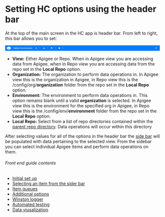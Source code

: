 # Setting HC options using the header bar
At the top of the main screen in the HC app is header bar. From left to right, this bar allows you to set:

<img src="images/header_bar.PNG" alt="Header bar"/>
           
- **View:** Either Apigee or Repo. When in Apigee view you are accessing data from Apigee, when in Repo view you are accessing data from the repo set in the **Local Repo** option.
- **Organization:** The organization to perform data operations in. In Apigee view this is the organization in Apigee, in Repo view this is the /config/org/**organization** folder from the repo set in the **Local Repo** option.
- **Environment:** The environment to perform data operations in. This option remains blank until a valid **organization** is selected. In Apigee view this is the environment for the specified org in Apigee, in Repo view this is the /config/env/**environment** folder from the repo set in the **Local Repo** option.
- **Local Repo:** Select from a list of repo directories contained within the [parent repo directory](./setup.md). Data operations will occur within this directory


After selecting values for all of the options in the header bar the [side bar](./item.md) will be populated with data pertaining to the selected view. From the sidebar you can select individual Apigee items and perform data operations on them.



###### Front end guide contents
- [Initial set up](./setup.md)
- [Selecting an item from the sider bar](./item.md)
- [Item queues](./queues.md)
- [Additional options](./additional_options.md)
- [Winston logger](./logger.md)
- [Automated testing](./testing.md)
- [Data viusalization](./visuals.md)